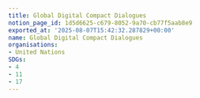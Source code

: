 ```yaml
---
title: Global Digital Compact Dialogues
notion_page_id: 1d5d6625-c679-8052-9a70-cb77f5aab8e9
exported_at: '2025-08-07T15:42:32.287829+00:00'
name: Global Digital Compact Dialogues
organisations:
- United Nations
SDGs:
- 4
- 11
- 17
---
```


